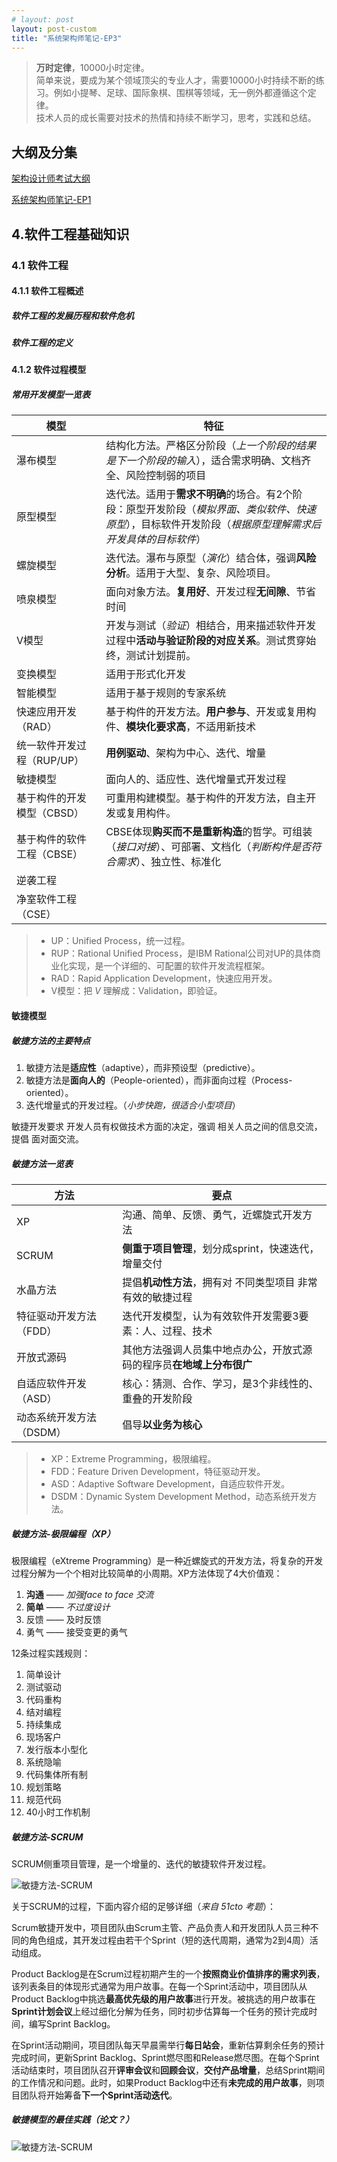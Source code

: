 ```yaml
---
# layout: post
layout: post-custom
title: "系统架构师笔记-EP3"
---
```


>**万时定律**，10000小时定律。  
简单来说，要成为某个领域顶尖的专业人才，需要10000小时持续不断的练习。例如小提琴、足球、国际象棋、围棋等领域，无一例外都遵循这个定律。  
技术人员的成长需要对技术的热情和持续不断学习，思考，实践和总结。

## 大纲及分集

<a href="https://sustamp.github.io/notes-blog/2025/03/20/ruankao-outline.html" target="_blank">架构设计师考试大纲</a>

<a href="https://sustamp.github.io/notes-blog/2024/10/31/ruankao-study-notes.html" target="_blank">系统架构师笔记-EP1</a>

## 4.软件工程基础知识
### 4.1 软件工程
#### 4.1.1 软件工程概述
##### 软件工程的发展历程和软件危机
##### 软件工程的定义

#### 4.1.2 软件过程模型
##### 常用开发模型一览表

|模型|特征|
|-|-|
|瀑布模型|结构化方法。严格区分阶段（*上一个阶段的结果是下一个阶段的输入*），适合需求明确、文档齐全、风险控制弱的项目|
|原型模型|迭代法。适用于**需求不明确**的场合。有2个阶段：原型开发阶段（*模拟界面、类似软件、快速原型*），目标软件开发阶段（*根据原型理解需求后开发具体的目标软件*）|
|螺旋模型|迭代法。瀑布与原型（*演化*）结合体，强调**风险分析**。适用于大型、复杂、风险项目。|
|喷泉模型|面向对象方法。**复用好**、开发过程**无间隙**、节省时间|
|V模型|开发与测试（*验证*）相结合，用来描述软件开发过程中**活动与验证阶段的对应关系**。测试贯穿始终，测试计划提前。|
|变换模型|适用于形式化开发|
|智能模型|适用于基于规则的专家系统|
|快速应用开发（RAD）|基于构件的开发方法。**用户参与**、开发或复用构件、**模块化要求高**，不适用新技术|
|统一软件开发过程（RUP/UP）|**用例驱动**、架构为中心、迭代、增量|
|敏捷模型|面向人的、适应性、迭代增量式开发过程|
|基于构件的开发模型（CBSD）|可重用构建模型。基于构件的开发方法，自主开发或复用构件。|
|基于构件的软件工程（CBSE）|CBSE体现**购买而不是重新构造**的哲学。可组装（*接口对接*）、可部署、文档化（*判断构件是否符合需求*）、独立性、标准化|
|逆袭工程||
|净室软件工程（CSE）||

> - UP：Unified Process，统一过程。
> - RUP：Rational Unified Process，是IBM Rational公司对UP的具体商业化实现，是一个详细的、可配置的软件开发流程框架。
> - RAD：Rapid Application Development，快速应用开发。
> - V模型：把 *V* 理解成：Validation，即验证。

#### 敏捷模型
##### 敏捷方法的主要特点
1. 敏捷方法是**适应性**（adaptive），而非预设型（predictive）。
2. 敏捷方法是**面向人的**（People-oriented），而非面向过程（Process-oriented）。
3. 迭代增量式的开发过程。（*小步快跑，很适合小型项目*）

敏捷开发要求 开发人员有权做技术方面的决定，强调 相关人员之间的信息交流，提倡 面对面交流。

##### 敏捷方法一览表

|方法|要点|
|-|-|
|XP|沟通、简单、反馈、勇气，近螺旋式开发方法|
|SCRUM|**侧重于项目管理**，划分成sprint，快速迭代，增量交付|
|水晶方法|提倡**机动性方法**，拥有对 不同类型项目 非常有效的敏捷过程|
|特征驱动开发方法（FDD）|迭代开发模型，认为有效软件开发需要3要素：人、过程、技术|
|开放式源码|其他方法强调人员集中地点办公，开放式源码的程序员**在地域上分布很广**|
|自适应软件开发（ASD）|核心：猜测、合作、学习，是3个非线性的、重叠的开发阶段|
|动态系统开发方法（DSDM）|倡导**以业务为核心**|

> - XP：Extreme Programming，极限编程。
> - FDD：Feature Driven Development，特征驱动开发。
> - ASD：Adaptive Software Development，自适应软件开发。
> - DSDM：Dynamic System Development Method，动态系统开发方法。

##### 敏捷方法-极限编程（XP）
极限编程（eXtreme Programming）是一种近螺旋式的开发方法，将复杂的开发过程分解为一个个相对比较简单的小周期。XP方法体现了4大价值观：
1. **沟通** —— *加强face to  face 交流*
2. **简单** —— *不过度设计*
3. 反馈 —— 及时反馈
4. 勇气 —— 接受变更的勇气

12条过程实践规则：
1. 简单设计
2. 测试驱动
3. 代码重构
4. 结对编程
5. 持续集成
6. 现场客户
7. 发行版本小型化
8. 系统隐喻
9. 代码集体所有制
10. 规划策略
11. 规范代码
12. 40小时工作机制

##### 敏捷方法-SCRUM
SCRUM侧重项目管理，是一个增量的、迭代的敏捷软件开发过程。

![敏捷方法-SCRUM](https://sustamp.github.io/assets/pictures/ruankao/AgileDevelopment-SCRUM.png)

关于SCRUM的过程，下面内容介绍的足够详细（*来自 51cto 考题*）：

Scrum敏捷开发中，项目团队由Scrum主管、产品负责人和开发团队人员三种不同的角色组成，其开发过程由若干个Sprint（短的迭代周期，通常为2到4周）活动组成。

Product Backlog是在Scrum过程初期产生的一个**按照商业价值排序的需求列表**，该列表条目的体现形式通常为用户故事。在每一个Sprint活动中，项目团队从Product Backlog中挑选**最高优先级的用户故事**进行开发。被挑选的用户故事在**Sprint计划会议**上经过细化分解为任务，同时初步估算每一个任务的预计完成时间，编写Sprint Backlog。

在Sprint活动期间，项目团队每天早晨需举行**每日站会**，重新估算剩余任务的预计完成时间，更新Sprint Backlog、Sprint燃尽图和Release燃尽图。在每个Sprint活动结束时，项目团队召开**评审会议**和**回顾会议**，**交付产品增量**，总结Sprint期间的工作情况和问题。此时，如果Product Backlog中还有**未完成的用户故事**，则项目团队将开始筹备**下一个Sprint活动迭代**。

##### 敏捷模型的最佳实践（论文？）

![敏捷方法-SCRUM](https://sustamp.github.io/assets/pictures/ruankao/AgileDevelopment-Practice.png)



